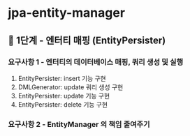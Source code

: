 # jpa-entity-manager

## 🚀 1단계 - 엔터티 매핑 (EntityPersister)

### 요구사항 1 - 엔터티의 데이터베이스 매핑, 쿼리 생성 및 실행

1. EntityPersister: insert 기능 구현
2. DMLGenerator: update 쿼리 생성 구현
3. EntityPersister: update 기능 구현
4. EntityPersister: delete 기능 구현

### 요구사항 2 - EntityManager 의 책임 줄여주기


